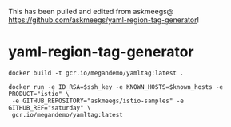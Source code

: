 This has been pulled and edited from askmeegs@ https://github.com/askmeegs/yaml-region-tag-generator!
# yaml-region-tag-generator


```
docker build -t gcr.io/megandemo/yamltag:latest .

docker run -e ID_RSA=$ssh_key -e KNOWN_HOSTS=$known_hosts -e PRODUCT="istio" \
 -e GITHUB_REPOSITORY="askmeegs/istio-samples" -e GITHUB_REF="saturday" \
 gcr.io/megandemo/yamltag:latest
```

